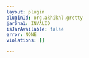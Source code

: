 ```yaml
---
layout: plugin
pluginId: org.akhikhl.gretty
jarSha1: INVALID
isJarAvailable: false
error: NONE
violations: []

---
```

